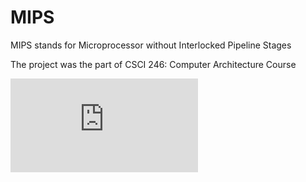 # MIPS

MIPS stands for Microprocessor without Interlocked Pipeline Stages

The project was the part of CSCI 246: Computer Architecture Course 

![Intro.pdf](https://github.com/rishabh8481/MIPS/blob/master/Report.pdf)
